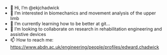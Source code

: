 - 👋 Hi, I’m @ekjchadwick
- 👀 I’m interested in biomechanics and movement analysis of the upper limb
- 🌱 I’m currently learning how to be better at git...
- 💞️ I’m looking to collaborate on research in rehabilitation engineering and assistive devices
- 📫 How to reach me: https://www.abdn.ac.uk/engineering/people/profiles/edward.chadwick

<!---
ekjchadwick/ekjchadwick is a ✨ special ✨ repository because its `README.md` (this file) appears on your GitHub profile.
You can click the Preview link to take a look at your changes.
--->
